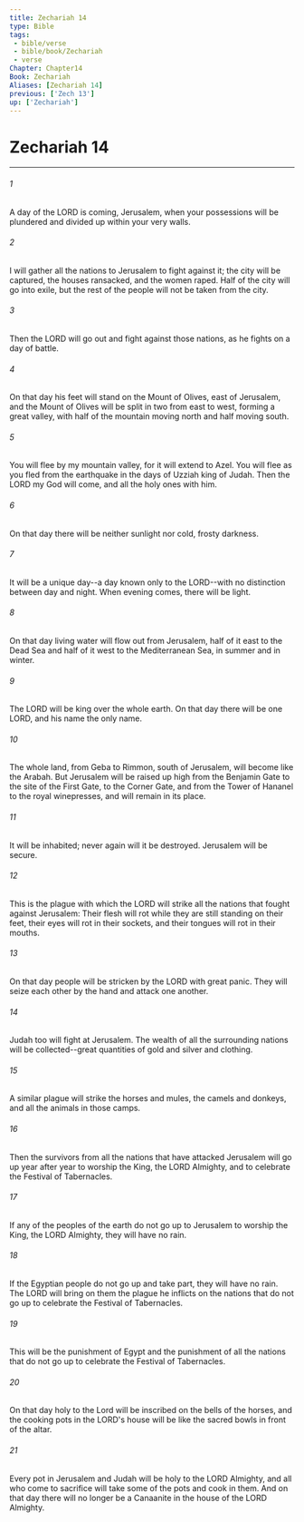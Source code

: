 ```yaml
---
title: Zechariah 14
type: Bible
tags:
 - bible/verse
 - bible/book/Zechariah
 - verse
Chapter: Chapter14
Book: Zechariah
Aliases: [Zechariah 14]
previous: ['Zech 13']
up: ['Zechariah']
---
```

# Zechariah 14

***


###### 1 
A day of the LORD is coming, Jerusalem, when your possessions will be plundered and divided up within your very walls. 

###### 2 
I will gather all the nations to Jerusalem to fight against it; the city will be captured, the houses ransacked, and the women raped. Half of the city will go into exile, but the rest of the people will not be taken from the city. 

###### 3 
Then the LORD will go out and fight against those nations, as he fights on a day of battle. 

###### 4 
On that day his feet will stand on the Mount of Olives, east of Jerusalem, and the Mount of Olives will be split in two from east to west, forming a great valley, with half of the mountain moving north and half moving south. 

###### 5 
You will flee by my mountain valley, for it will extend to Azel. You will flee as you fled from the earthquake in the days of Uzziah king of Judah. Then the LORD my God will come, and all the holy ones with him. 

###### 6 
On that day there will be neither sunlight nor cold, frosty darkness. 

###### 7 
It will be a unique day--a day known only to the LORD--with no distinction between day and night. When evening comes, there will be light. 

###### 8 
On that day living water will flow out from Jerusalem, half of it east to the Dead Sea and half of it west to the Mediterranean Sea, in summer and in winter. 

###### 9 
The LORD will be king over the whole earth. On that day there will be one LORD, and his name the only name. 

###### 10 
The whole land, from Geba to Rimmon, south of Jerusalem, will become like the Arabah. But Jerusalem will be raised up high from the Benjamin Gate to the site of the First Gate, to the Corner Gate, and from the Tower of Hananel to the royal winepresses, and will remain in its place. 

###### 11 
It will be inhabited; never again will it be destroyed. Jerusalem will be secure. 

###### 12 
This is the plague with which the LORD will strike all the nations that fought against Jerusalem: Their flesh will rot while they are still standing on their feet, their eyes will rot in their sockets, and their tongues will rot in their mouths. 

###### 13 
On that day people will be stricken by the LORD with great panic. They will seize each other by the hand and attack one another. 

###### 14 
Judah too will fight at Jerusalem. The wealth of all the surrounding nations will be collected--great quantities of gold and silver and clothing. 

###### 15 
A similar plague will strike the horses and mules, the camels and donkeys, and all the animals in those camps. 

###### 16 
Then the survivors from all the nations that have attacked Jerusalem will go up year after year to worship the King, the LORD Almighty, and to celebrate the Festival of Tabernacles. 

###### 17 
If any of the peoples of the earth do not go up to Jerusalem to worship the King, the LORD Almighty, they will have no rain. 

###### 18 
If the Egyptian people do not go up and take part, they will have no rain. The LORD will bring on them the plague he inflicts on the nations that do not go up to celebrate the Festival of Tabernacles. 

###### 19 
This will be the punishment of Egypt and the punishment of all the nations that do not go up to celebrate the Festival of Tabernacles. 

###### 20 
On that day holy to the Lord will be inscribed on the bells of the horses, and the cooking pots in the LORD's house will be like the sacred bowls in front of the altar. 

###### 21 
Every pot in Jerusalem and Judah will be holy to the LORD Almighty, and all who come to sacrifice will take some of the pots and cook in them. And on that day there will no longer be a Canaanite in the house of the LORD Almighty. 
